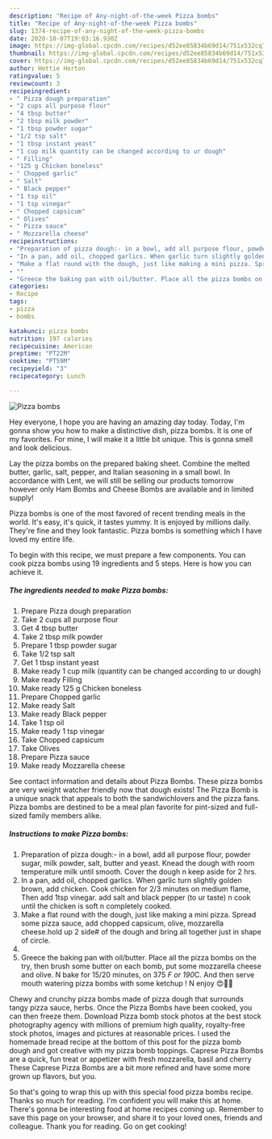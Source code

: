 ```yaml
---
description: "Recipe of Any-night-of-the-week Pizza bombs"
title: "Recipe of Any-night-of-the-week Pizza bombs"
slug: 1374-recipe-of-any-night-of-the-week-pizza-bombs
date: 2020-10-07T19:03:16.930Z
image: https://img-global.cpcdn.com/recipes/d52ee85834b69d14/751x532cq70/pizza-bombs-recipe-main-photo.jpg
thumbnail: https://img-global.cpcdn.com/recipes/d52ee85834b69d14/751x532cq70/pizza-bombs-recipe-main-photo.jpg
cover: https://img-global.cpcdn.com/recipes/d52ee85834b69d14/751x532cq70/pizza-bombs-recipe-main-photo.jpg
author: Hettie Horton
ratingvalue: 5
reviewcount: 3
recipeingredient:
- " Pizza dough preparation"
- "2 cups all purpose flour"
- "4 tbsp butter"
- "2 tbsp milk powder"
- "1 tbsp powder sugar"
- "1/2 tsp salt"
- "1 tbsp instant yeast"
- "1 cup milk quantity can be changed according to ur dough"
- " Filling"
- "125 g Chicken boneless"
- " Chopped garlic"
- " Salt"
- " Black pepper"
- "1 tsp oil"
- "1 tsp vinegar"
- " Chopped capsicum"
- " Olives"
- " Pizza sauce"
- " Mozzarella cheese"
recipeinstructions:
- "Preparation of pizza dough:- in a bowl, add all purpose flour, powder sugar, milk powder, salt, butter and yeast. Knead the dough with room temperature milk until smooth. Cover the dough n keep aside for 2 hrs."
- "In a pan, add oil, chopped garlics. When garlic turn slightly golden brown, add chicken. Cook chicken for 2/3 minutes on medium flame, Then add 1tsp vinegar. add salt and black pepper (to ur taste) n cook until the chicken is soft n completely cooked."
- "Make a flat round with the dough, just like making a mini pizza. Spread some pizza sauce, add chopped capsicum, olive, mozzarella cheese.hold up 2 side# of the dough and bring all together just in shape of circle."
- ""
- "Greece the baking pan with oil/butter. Place all the pizza bombs on the try, then brush some butter on each bomb, put some mozzarella cheese and olive. N bake for 15/20 minutes, on 375 *F or 190*C. And then serve mouth watering pizza bombs with some ketchup ! N enjoy 😍🤤🤤"
categories:
- Recipe
tags:
- pizza
- bombs

katakunci: pizza bombs 
nutrition: 197 calories
recipecuisine: American
preptime: "PT22M"
cooktime: "PT59M"
recipeyield: "3"
recipecategory: Lunch

---
```



![Pizza bombs](https://img-global.cpcdn.com/recipes/d52ee85834b69d14/751x532cq70/pizza-bombs-recipe-main-photo.jpg)

Hey everyone, I hope you are having an amazing day today. Today, I'm gonna show you how to make a distinctive dish, pizza bombs. It is one of my favorites. For mine, I will make it a little bit unique. This is gonna smell and look delicious.

Lay the pizza bombs on the prepared baking sheet. Combine the melted butter, garlic, salt, pepper, and Italian seasoning in a small bowl. In accordance with Lent, we will still be selling our products tomorrow however only Ham Bombs and Cheese Bombs are available and in limited supply!

Pizza bombs is one of the most favored of recent trending meals in the world. It's easy, it's quick, it tastes yummy. It is enjoyed by millions daily. They're fine and they look fantastic. Pizza bombs is something which I have loved my entire life.


To begin with this recipe, we must prepare a few components. You can cook pizza bombs using 19 ingredients and 5 steps. Here is how you can achieve it.

<!--inarticleads1-->

##### The ingredients needed to make Pizza bombs:

1. Prepare  Pizza dough preparation
1. Take 2 cups all purpose flour
1. Get 4 tbsp butter
1. Take 2 tbsp milk powder
1. Prepare 1 tbsp powder sugar
1. Take 1/2 tsp salt
1. Get 1 tbsp instant yeast
1. Make ready 1 cup milk (quantity can be changed according to ur dough)
1. Make ready  Filling
1. Make ready 125 g Chicken boneless
1. Prepare  Chopped garlic
1. Make ready  Salt
1. Make ready  Black pepper
1. Take 1 tsp oil
1. Make ready 1 tsp vinegar
1. Take  Chopped capsicum
1. Take  Olives
1. Prepare  Pizza sauce
1. Make ready  Mozzarella cheese


See contact information and details about Pizza Bombs. These pizza bombs are very weight watcher friendly now that dough exists! The Pizza Bomb is a unique snack that appeals to both the sandwichlovers and the pizza fans. Pizza bombs are destined to be a meal plan favorite for pint-sized and full-sized family members alike. 

<!--inarticleads2-->

##### Instructions to make Pizza bombs:

1. Preparation of pizza dough:- in a bowl, add all purpose flour, powder sugar, milk powder, salt, butter and yeast. Knead the dough with room temperature milk until smooth. Cover the dough n keep aside for 2 hrs.
1. In a pan, add oil, chopped garlics. When garlic turn slightly golden brown, add chicken. Cook chicken for 2/3 minutes on medium flame, Then add 1tsp vinegar. add salt and black pepper (to ur taste) n cook until the chicken is soft n completely cooked.
1. Make a flat round with the dough, just like making a mini pizza. Spread some pizza sauce, add chopped capsicum, olive, mozzarella cheese.hold up 2 side# of the dough and bring all together just in shape of circle.
1. 
1. Greece the baking pan with oil/butter. Place all the pizza bombs on the try, then brush some butter on each bomb, put some mozzarella cheese and olive. N bake for 15/20 minutes, on 375 *F or 190*C. And then serve mouth watering pizza bombs with some ketchup ! N enjoy 😍🤤🤤


Chewy and crunchy pizza bombs made of pizza dough that surrounds tangy pizza sauce, herbs. Once the Pizza Bombs have been cooked, you can then freeze them. Download Pizza bomb stock photos at the best stock photography agency with millions of premium high quality, royalty-free stock photos, images and pictures at reasonable prices. I used the homemade bread recipe at the bottom of this post for the pizza bomb dough and got creative with my pizza bomb toppings. Caprese Pizza Bombs are a quick, fun treat or appetizer with fresh mozzarella, basil and cherry These Caprese Pizza Bombs are a bit more refined and have some more grown up flavors, but you. 

So that's going to wrap this up with this special food pizza bombs recipe. Thanks so much for reading. I'm confident you will make this at home. There's gonna be interesting food at home recipes coming up. Remember to save this page on your browser, and share it to your loved ones, friends and colleague. Thank you for reading. Go on get cooking!
